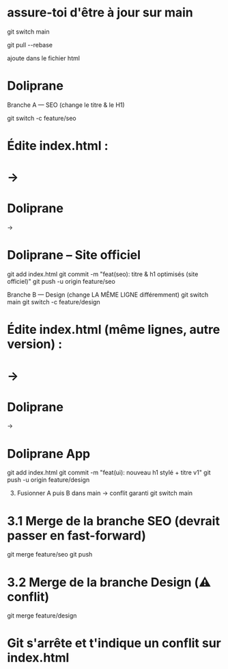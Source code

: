 # assure-toi d'être à jour sur main
git switch main

git pull --rebase

ajoute dans le fichier html
<h1>Doliprane</h1>


Branche A — SEO (change le titre & le H1)

git switch -c feature/seo
# Édite index.html :
#   <title>Doliprane</title>       -> <title>Doliprane | Site officiel</title>
#   <h1>Doliprane</h1>             -> <h1>Doliprane – Site officiel</h1>

git add index.html
git commit -m "feat(seo): titre & h1 optimisés (site officiel)"
git push -u origin feature/seo


Branche B — Design (change LA MÊME LIGNE différemment)
git switch main
git switch -c feature/design
# Édite index.html (même lignes, autre version) :
#   <title>Doliprane</title>       -> <title>Doliprane • v1</title>
#   <h1>Doliprane</h1>             -> <h1 class="title">Doliprane App</h1>

git add index.html
git commit -m "feat(ui): nouveau h1 stylé + titre v1"
git push -u origin feature/design

3) Fusionner A puis B dans main → conflit garanti
git switch main

# 3.1 Merge de la branche SEO (devrait passer en fast-forward)
git merge feature/seo
git push

# 3.2 Merge de la branche Design (⚠️ conflit)
git merge feature/design
# Git s'arrête et t'indique un conflit sur index.html

